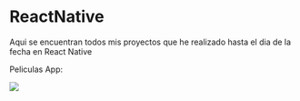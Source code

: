 # ReactNative
Aqui se encuentran todos mis proyectos que he realizado hasta el dia de la fecha en React Native


Peliculas App: 


![](https://github.com/ezejoper/ReactNative/blob/main/05-PeliculasApp/src/assets/WhatsApp-Video-2022-09-27-at-20.39.39.gif)
